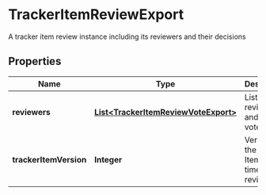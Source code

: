 

# TrackerItemReviewExport

A tracker item review instance including its reviewers and their decisions

## Properties

| Name | Type | Description | Notes |
|------------ | ------------- | ------------- | -------------|
|**reviewers** | [**List&lt;TrackerItemReviewVoteExport&gt;**](TrackerItemReviewVoteExport.md) | List of reviewers and their votes |  [optional] |
|**trackerItemVersion** | **Integer** | Version of the Tracker Item at the time of the review |  [optional] |



